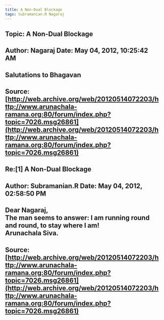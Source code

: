 ```yaml
--- 
title: A Non-Dual Blockage   
tags: Subramanian.R Nagaraj  
---  
```

## Topic: A Non-Dual Blockage  
Author: Nagaraj             Date: May 04, 2012, 10:25:42 AM  
---  
Salutations to Bhagavan
 ---  
Source:[http://web.archive.org/web/20120514072203/http://www.arunachala-ramana.org:80/forum/index.php?topic=7026.msg26861](http://web.archive.org/web/20120514072203/http://www.arunachala-ramana.org:80/forum/index.php?topic=7026.msg26861)   
---  

## Re:[1] A Non-Dual Blockage  
Author: Subramanian.R       Date: May 04, 2012, 02:58:50 PM  
---  
Dear Nagaraj,   
The man seems to answer: I am running round and round, to stay where I am!   
Arunachala Siva.
 ---  
Source:[http://web.archive.org/web/20120514072203/http://www.arunachala-ramana.org:80/forum/index.php?topic=7026.msg26861](http://web.archive.org/web/20120514072203/http://www.arunachala-ramana.org:80/forum/index.php?topic=7026.msg26861)   
---  

